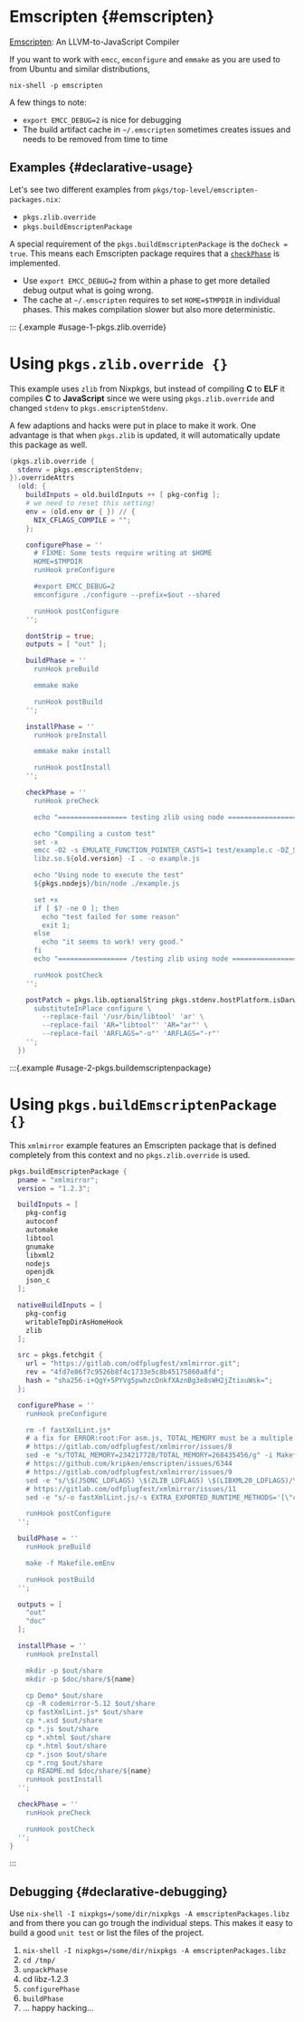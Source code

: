 # Emscripten {#emscripten}

[Emscripten](https://github.com/kripken/emscripten): An LLVM-to-JavaScript Compiler

If you want to work with `emcc`, `emconfigure` and `emmake` as you are used to from Ubuntu and similar distributions,

```console
nix-shell -p emscripten
```

A few things to note:

* `export EMCC_DEBUG=2` is nice for debugging
* The build artifact cache in `~/.emscripten` sometimes creates issues and needs to be removed from time to time

## Examples {#declarative-usage}

Let's see two different examples from `pkgs/top-level/emscripten-packages.nix`:

* `pkgs.zlib.override`
* `pkgs.buildEmscriptenPackage`

A special requirement of the `pkgs.buildEmscriptenPackage` is the `doCheck = true`.
This means each Emscripten package requires that a [`checkPhase`](#ssec-check-phase) is implemented.

* Use `export EMCC_DEBUG=2` from within a phase to get more detailed debug output what is going wrong.
* The cache at `~/.emscripten` requires to set `HOME=$TMPDIR` in individual phases.
  This makes compilation slower but also more deterministic.

::: {.example #usage-1-pkgs.zlib.override}

# Using `pkgs.zlib.override {}`

This example uses `zlib` from Nixpkgs, but instead of compiling **C** to **ELF** it compiles **C** to **JavaScript** since we were using `pkgs.zlib.override` and changed `stdenv` to `pkgs.emscriptenStdenv`.

A few adaptions and hacks were put in place to make it work.
One advantage is that when `pkgs.zlib` is updated, it will automatically update this package as well.


```nix
(pkgs.zlib.override {
  stdenv = pkgs.emscriptenStdenv;
}).overrideAttrs
  (old: {
    buildInputs = old.buildInputs ++ [ pkg-config ];
    # we need to reset this setting!
    env = (old.env or { }) // {
      NIX_CFLAGS_COMPILE = "";
    };

    configurePhase = ''
      # FIXME: Some tests require writing at $HOME
      HOME=$TMPDIR
      runHook preConfigure

      #export EMCC_DEBUG=2
      emconfigure ./configure --prefix=$out --shared

      runHook postConfigure
    '';

    dontStrip = true;
    outputs = [ "out" ];

    buildPhase = ''
      runHook preBuild

      emmake make

      runHook postBuild
    '';

    installPhase = ''
      runHook preInstall

      emmake make install

      runHook postInstall
    '';

    checkPhase = ''
      runHook preCheck

      echo "================= testing zlib using node ================="

      echo "Compiling a custom test"
      set -x
      emcc -O2 -s EMULATE_FUNCTION_POINTER_CASTS=1 test/example.c -DZ_SOLO \
      libz.so.${old.version} -I . -o example.js

      echo "Using node to execute the test"
      ${pkgs.nodejs}/bin/node ./example.js

      set +x
      if [ $? -ne 0 ]; then
        echo "test failed for some reason"
        exit 1;
      else
        echo "it seems to work! very good."
      fi
      echo "================= /testing zlib using node ================="

      runHook postCheck
    '';

    postPatch = pkgs.lib.optionalString pkgs.stdenv.hostPlatform.isDarwin ''
      substituteInPlace configure \
        --replace-fail '/usr/bin/libtool' 'ar' \
        --replace-fail 'AR="libtool"' 'AR="ar"' \
        --replace-fail 'ARFLAGS="-o"' 'ARFLAGS="-r"'
    '';
  })
```

:::{.example #usage-2-pkgs.buildemscriptenpackage}

# Using `pkgs.buildEmscriptenPackage {}`

This `xmlmirror` example features an Emscripten package that is defined completely from this context and no `pkgs.zlib.override` is used.

```nix
pkgs.buildEmscriptenPackage {
  pname = "xmlmirror";
  version = "1.2.3";

  buildInputs = [
    pkg-config
    autoconf
    automake
    libtool
    gnumake
    libxml2
    nodejs
    openjdk
    json_c
  ];

  nativeBuildInputs = [
    pkg-config
    writableTmpDirAsHomeHook
    zlib
  ];

  src = pkgs.fetchgit {
    url = "https://gitlab.com/odfplugfest/xmlmirror.git";
    rev = "4fd7e86f7c9526b8f4c1733e5c8b45175860a8fd";
    hash = "sha256-i+QgY+5PYVg5pwhzcDnkfXAznBg3e8sWH2jZtixuWsk=";
  };

  configurePhase = ''
    runHook preConfigure

    rm -f fastXmlLint.js*
    # a fix for ERROR:root:For asm.js, TOTAL_MEMORY must be a multiple of 16MB, was 234217728
    # https://gitlab.com/odfplugfest/xmlmirror/issues/8
    sed -e "s/TOTAL_MEMORY=234217728/TOTAL_MEMORY=268435456/g" -i Makefile.emEnv
    # https://github.com/kripken/emscripten/issues/6344
    # https://gitlab.com/odfplugfest/xmlmirror/issues/9
    sed -e "s/\$(JSONC_LDFLAGS) \$(ZLIB_LDFLAGS) \$(LIBXML20_LDFLAGS)/\$(JSONC_LDFLAGS) \$(LIBXML20_LDFLAGS) \$(ZLIB_LDFLAGS) /g" -i Makefile.emEnv
    # https://gitlab.com/odfplugfest/xmlmirror/issues/11
    sed -e "s/-o fastXmlLint.js/-s EXTRA_EXPORTED_RUNTIME_METHODS='[\"ccall\", \"cwrap\"]' -o fastXmlLint.js/g" -i Makefile.emEnv

    runHook postConfigure
  '';

  buildPhase = ''
    runHook preBuild

    make -f Makefile.emEnv

    runHook postBuild
  '';

  outputs = [
    "out"
    "doc"
  ];

  installPhase = ''
    runHook preInstall

    mkdir -p $out/share
    mkdir -p $doc/share/${name}

    cp Demo* $out/share
    cp -R codemirror-5.12 $out/share
    cp fastXmlLint.js* $out/share
    cp *.xsd $out/share
    cp *.js $out/share
    cp *.xhtml $out/share
    cp *.html $out/share
    cp *.json $out/share
    cp *.rng $out/share
    cp README.md $doc/share/${name}
    runHook postInstall
  '';

  checkPhase = ''
    runHook preCheck

    runHook postCheck
  '';
}
```

:::

## Debugging {#declarative-debugging}

Use `nix-shell -I nixpkgs=/some/dir/nixpkgs -A emscriptenPackages.libz` and from there you can go trough the individual steps. This makes it easy to build a good `unit test` or list the files of the project.

1. `nix-shell -I nixpkgs=/some/dir/nixpkgs -A emscriptenPackages.libz`
2. `cd /tmp/`
3. `unpackPhase`
4. cd libz-1.2.3
5. `configurePhase`
6. `buildPhase`
7. ... happy hacking...
